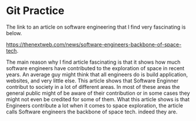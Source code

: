# Git Practice

The link to an article on software engineering that I find very fascinating is below.

  https://thenextweb.com/news/software-engineers-backbone-of-space-tech. 
  
  
The main reason why I find article fascinating is that it shows how much software engineers have contributed to the exploration of space in recent years. An     average guy might think that all engineers do is build application, websites, and very little else. This article shows that Software Enginner contribut to society in a lot of different areas. In most of these areas the general public might of be aware of their contribution or in some cases they might not even be credited for some of them. What this article shows is that Engineers contribute a lot when it comes to space exploration, the article calls Software engineers the backbone of space tech. indeed they are.
